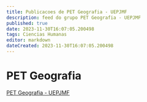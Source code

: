 ```yaml
---
title: Publicacoes de PET Geografia - UEPJMF
description: feed do grupo PET Geografia - UEPJMF
published: true
date: 2023-11-30T16:07:05.200498
tags: Ciencias Humanas
editor: markdown
dateCreated: 2023-11-30T16:07:05.200498
---
```


# PET Geografia
[PET Geografia - UEPJMF](/grupo/217PETGeografiaUEPJMF.md)